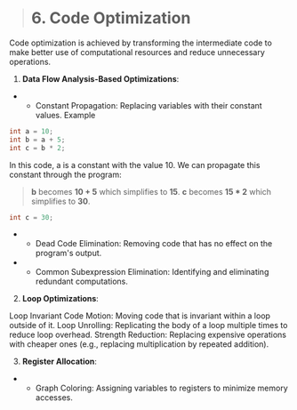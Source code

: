 > # 6. Code Optimization

Code optimization is achieved by transforming the intermediate code to make better use of computational resources and reduce unnecessary operations.

1. **Data Flow Analysis-Based Optimizations**:

- - Constant Propagation:
Replacing variables with their constant values.
Example
```C++
int a = 10;
int b = a + 5;
int c = b * 2;
```
In this code, a is a constant with the value 10. We can propagate this constant through the program:  
> **b** becomes **10 + 5** which simplifies to **15**.
> **c** becomes **15 * 2** which simplifies to **30**.
```C++
int c = 30;
```
- - Dead Code Elimination:
Removing code that has no effect on the program's output.
- - Common Subexpression Elimination:
Identifying and eliminating redundant computations.

2. **Loop Optimizations**:

Loop Invariant Code Motion:
Moving code that is invariant within a loop outside of it.
Loop Unrolling:
Replicating the body of a loop multiple times to reduce loop overhead.
Strength Reduction:
Replacing expensive operations with cheaper ones (e.g., replacing multiplication by repeated addition).

3. **Register Allocation**:

- - Graph Coloring:
Assigning variables to registers to minimize memory accesses.